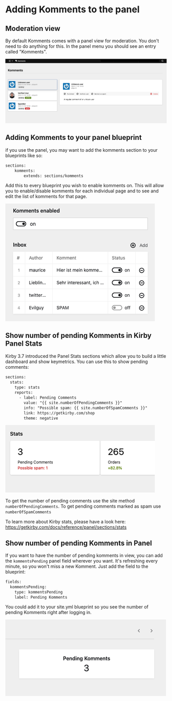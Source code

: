 # Adding Komments to the panel


## Moderation view

By default Komments comes with a panel view for moderation. You don't need to do anything for this. In the panel menu you should see an entry called "Komments". 

![the dashboard](../doc-assets/komments-dashboard.png)


## Adding Komments to your panel blueprint

if you use the panel, you may want to add the komments section to your blueprints like so:

```
sections:
    komments:
        extends: sections/komments
```

Add this to every blueprint you wish to enable komments on. This will allow you to enable/disable komments for each individual page and to see and edit the list of komments for that page.

![komment section](../doc-assets/komment-section.png)


## Show number of pending Komments in Kirby Panel Stats

Kirby 3.7 introduced the Panel Stats sections which allow you to build a little dashboard and show keymetrics. You can use this to show pending comments:

```
sections:
  stats:
    type: stats
    reports:
      - label: Pending Comments
        value: "{{ site.numberOfPendingComments }}"
        info: "Possible spam: {{ site.numberOfSpamComments }}"
        link: https://getkirby.com/shop
        theme: negative
```

![komment section](../doc-assets/komment-stats.png)

To get the number of pending comments use the site method `numberOfPendingComments`. To get pending comments marked as spam use `numberOfSpamComments`

To learn more about Kirby stats, please have a look here: https://getkirby.com/docs/reference/panel/sections/stats

## Show number of pending Komments in Panel

If you want to have the number of pending komments in view, you can add the `kommentsPending` panel field wherever you want. It's refreshing every minute, so you won't miss a new Komment. Just add the field to the blueprint:

```
fields:
  kommentsPending:
    type: kommentsPending
    label: Pending Komments
```

You could add it to your site.yml blueprint so you see the number of pending Komments right after logging in.

![komment section](../doc-assets/komments-pending.png)


